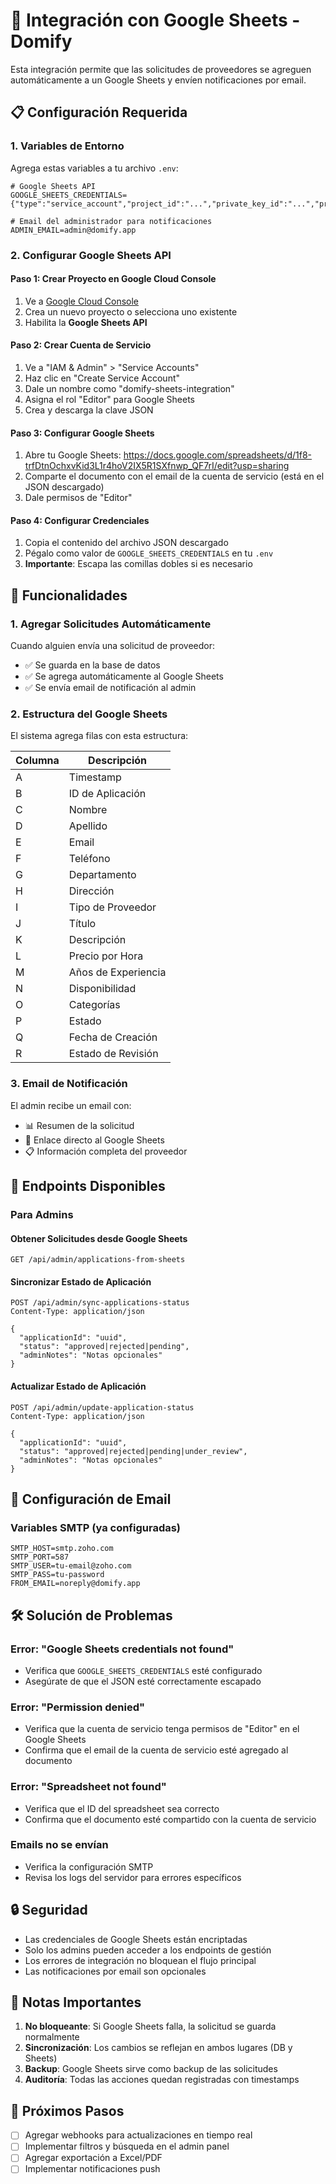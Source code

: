 # 🔗 Integración con Google Sheets - Domify

Esta integración permite que las solicitudes de proveedores se agreguen automáticamente a un Google Sheets y envíen notificaciones por email.

## 📋 Configuración Requerida

### 1. Variables de Entorno

Agrega estas variables a tu archivo `.env`:

```env
# Google Sheets API
GOOGLE_SHEETS_CREDENTIALS={"type":"service_account","project_id":"...","private_key_id":"...","private_key":"...","client_email":"...","client_id":"...","auth_uri":"...","token_uri":"...","auth_provider_x509_cert_url":"...","client_x509_cert_url":"..."}

# Email del administrador para notificaciones
ADMIN_EMAIL=admin@domify.app
```

### 2. Configurar Google Sheets API

#### Paso 1: Crear Proyecto en Google Cloud Console
1. Ve a [Google Cloud Console](https://console.cloud.google.com/)
2. Crea un nuevo proyecto o selecciona uno existente
3. Habilita la **Google Sheets API**

#### Paso 2: Crear Cuenta de Servicio
1. Ve a "IAM & Admin" > "Service Accounts"
2. Haz clic en "Create Service Account"
3. Dale un nombre como "domify-sheets-integration"
4. Asigna el rol "Editor" para Google Sheets
5. Crea y descarga la clave JSON

#### Paso 3: Configurar Google Sheets
1. Abre tu Google Sheets: https://docs.google.com/spreadsheets/d/1f8-trfDtnOchxvKid3L1r4hoV2IX5R1SXfnwp_QF7rI/edit?usp=sharing
2. Comparte el documento con el email de la cuenta de servicio (está en el JSON descargado)
3. Dale permisos de "Editor"

#### Paso 4: Configurar Credenciales
1. Copia el contenido del archivo JSON descargado
2. Pégalo como valor de `GOOGLE_SHEETS_CREDENTIALS` en tu `.env`
3. **Importante**: Escapa las comillas dobles si es necesario

## 🚀 Funcionalidades

### 1. Agregar Solicitudes Automáticamente
Cuando alguien envía una solicitud de proveedor:
- ✅ Se guarda en la base de datos
- ✅ Se agrega automáticamente al Google Sheets
- ✅ Se envía email de notificación al admin

### 2. Estructura del Google Sheets
El sistema agrega filas con esta estructura:

| Columna | Descripción |
|---------|-------------|
| A | Timestamp |
| B | ID de Aplicación |
| C | Nombre |
| D | Apellido |
| E | Email |
| F | Teléfono |
| G | Departamento |
| H | Dirección |
| I | Tipo de Proveedor |
| J | Título |
| K | Descripción |
| L | Precio por Hora |
| M | Años de Experiencia |
| N | Disponibilidad |
| O | Categorías |
| P | Estado |
| Q | Fecha de Creación |
| R | Estado de Revisión |

### 3. Email de Notificación
El admin recibe un email con:
- 📊 Resumen de la solicitud
- 🔗 Enlace directo al Google Sheets
- 📋 Información completa del proveedor

## 🔧 Endpoints Disponibles

### Para Admins

#### Obtener Solicitudes desde Google Sheets
```http
GET /api/admin/applications-from-sheets
```

#### Sincronizar Estado de Aplicación
```http
POST /api/admin/sync-applications-status
Content-Type: application/json

{
  "applicationId": "uuid",
  "status": "approved|rejected|pending",
  "adminNotes": "Notas opcionales"
}
```

#### Actualizar Estado de Aplicación
```http
POST /api/admin/update-application-status
Content-Type: application/json

{
  "applicationId": "uuid",
  "status": "approved|rejected|pending|under_review",
  "adminNotes": "Notas opcionales"
}
```

## 📧 Configuración de Email

### Variables SMTP (ya configuradas)
```env
SMTP_HOST=smtp.zoho.com
SMTP_PORT=587
SMTP_USER=tu-email@zoho.com
SMTP_PASS=tu-password
FROM_EMAIL=noreply@domify.app
```

## 🛠️ Solución de Problemas

### Error: "Google Sheets credentials not found"
- Verifica que `GOOGLE_SHEETS_CREDENTIALS` esté configurado
- Asegúrate de que el JSON esté correctamente escapado

### Error: "Permission denied"
- Verifica que la cuenta de servicio tenga permisos de "Editor" en el Google Sheets
- Confirma que el email de la cuenta de servicio esté agregado al documento

### Error: "Spreadsheet not found"
- Verifica que el ID del spreadsheet sea correcto
- Confirma que el documento esté compartido con la cuenta de servicio

### Emails no se envían
- Verifica la configuración SMTP
- Revisa los logs del servidor para errores específicos

## 🔒 Seguridad

- Las credenciales de Google Sheets están encriptadas
- Solo los admins pueden acceder a los endpoints de gestión
- Los errores de integración no bloquean el flujo principal
- Las notificaciones por email son opcionales

## 📝 Notas Importantes

1. **No bloqueante**: Si Google Sheets falla, la solicitud se guarda normalmente
2. **Sincronización**: Los cambios se reflejan en ambos lugares (DB y Sheets)
3. **Backup**: Google Sheets sirve como backup de las solicitudes
4. **Auditoría**: Todas las acciones quedan registradas con timestamps

## 🎯 Próximos Pasos

- [ ] Agregar webhooks para actualizaciones en tiempo real
- [ ] Implementar filtros y búsqueda en el admin panel
- [ ] Agregar exportación a Excel/PDF
- [ ] Implementar notificaciones push 